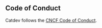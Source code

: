## Code of Conduct

Catdev follows the [CNCF Code of Conduct](https://github.com/cncf/foundation/blob/master/code-of-conduct.md).